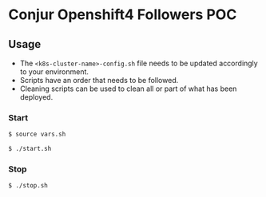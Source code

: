 # Conjur Openshift4 Followers POC

## Usage
- The ``` <k8s-cluster-name>-config.sh ``` file needs to be updated accordingly to your environment.
- Scripts have an order that needs to be followed.
- Cleaning scripts can be used to clean all or part of what has been deployed.

### Start

```bash
$ source vars.sh
```

```bash
$ ./start.sh
```

### Stop

```bash
$ ./stop.sh
```